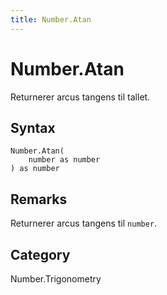 ```yaml
---
title: Number.Atan
---
```


# Number.Atan


Returnerer arcus tangens til tallet.


## Syntax

```powerquery
Number.Atan(
    number as number
) as number
```


## Remarks

Returnerer arcus tangens til <code>number</code>.



## Category
Number.Trigonometry
